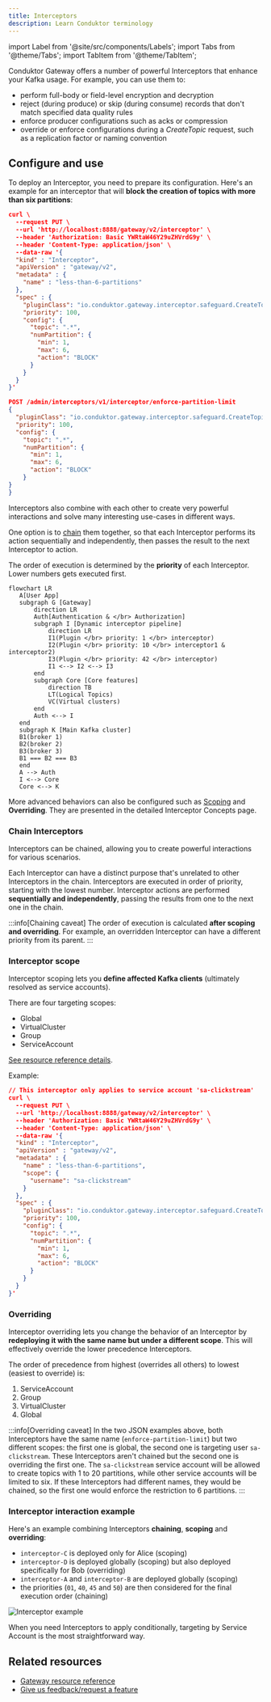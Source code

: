 ```yaml
---
title: Interceptors
description: Learn Conduktor terminology
---
```


import Label from '@site/src/components/Labels';
import Tabs from '@theme/Tabs'; import TabItem from '@theme/TabItem';

Conduktor <GlossaryTerm>Gateway</GlossaryTerm> offers a number of powerful Interceptors that enhance your Kafka usage. For example, you can use them to:

- perform full-body or field-level encryption and decryption
- reject (during produce) or skip (during consume) records that don't match specified data quality rules
- enforce producer configurations such as acks or compression
- override or enforce configurations during a *CreateTopic* request, such as a replication factor or naming convention

## Configure and use

To deploy an Interceptor, you need to prepare its configuration. Here's an example for an interceptor that will **block the creation of topics with more than six partitions**:

<Tabs>
<TabItem  value="CLI" label="CLI">

  ````json
  curl \
    --request PUT \
    --url 'http://localhost:8888/gateway/v2/interceptor' \
    --header 'Authorization: Basic YWRtaW46Y29uZHVrdG9y' \
    --header 'Content-Type: application/json' \
    --data-raw '{
    "kind" : "Interceptor",
    "apiVersion" : "gateway/v2",
    "metadata" : {
      "name" : "less-than-6-partitions"
    },
    "spec" : {
      "pluginClass": "io.conduktor.gateway.interceptor.safeguard.CreateTopicPolicyPlugin",
      "priority": 100,
      "config": {
        "topic": ".*",
        "numPartition": {
          "min": 1,
          "max": 6,
          "action": "BLOCK"
        }
      }
    }
  }'
  ````

</TabItem>

<TabItem  value="API" label="API">


````json
POST /admin/interceptors/v1/interceptor/enforce-partition-limit
{
  "pluginClass": "io.conduktor.gateway.interceptor.safeguard.CreateTopicPolicyPlugin",
  "priority": 100,
  "config": {
    "topic": ".*",
    "numPartition": {
      "min": 1,
      "max": 6,
      "action": "BLOCK"
    }
}
}
````

</TabItem>
</Tabs>

Interceptors also combine with each other to create very powerful interactions and solve many interesting use-cases in different ways.

One option is to [chain](#chain-interceptors) them together, so that each Interceptor performs its action sequentially and independently, then passes the result to the next Interceptor to action.

The order of execution is determined by the **priority** of each Interceptor. Lower numbers gets executed first.

 ```mermaid
flowchart LR
    A[User App]
    subgraph G [Gateway]
        direction LR
        Auth[Authentication & </br> Authorization]
        subgraph I [Dynamic interceptor pipeline]
            direction LR
            I1(Plugin </br> priority: 1 </br> interceptor)
            I2(Plugin </br> priority: 10 </br> interceptor1 & interceptor2)
            I3(Plugin </br> priority: 42 </br> interceptor)
            I1 <--> I2 <--> I3
        end
        subgraph Core [Core features]
            direction TB
            LT(Logical Topics)
            VC(Virtual clusters)
        end
        Auth <--> I
    end
    subgraph K [Main Kafka cluster]
    B1(broker 1)
    B2(broker 2)
    B3(broker 3)
    B1 === B2 === B3
    end
    A --> Auth
    I <--> Core
    Core <--> K
```

More advanced behaviors can also be configured such as [Scoping](#interceptor-scope) and **Overriding**. They are presented in the detailed Interceptor Concepts page.

### Chain Interceptors

Interceptors can be chained, allowing you to create powerful interactions for various scenarios.

Each Interceptor can have a distinct purpose that's unrelated to other Interceptors in the chain. Interceptors are executed in order of priority, starting with the lowest number. Interceptor actions are performed **sequentially and independently**, passing the results from one to the next one in the chain.

:::info[Chaining caveat]
The order of execution is calculated **after scoping and overriding**. For example, an overridden Interceptor can have a different priority from its parent.
:::

### Interceptor scope

Interceptor scoping lets you **define affected Kafka clients** (ultimately resolved as service accounts).

There are four targeting scopes:

- Global
- VirtualCluster
- Group
- ServiceAccount  

[See resource reference details](/gateway/reference/resources-reference/#interceptor-targeting).

Example:

````json
// This interceptor only applies to service account 'sa-clickstream'
curl \
  --request PUT \
  --url 'http://localhost:8888/gateway/v2/interceptor' \
  --header 'Authorization: Basic YWRtaW46Y29uZHVrdG9y' \
  --header 'Content-Type: application/json' \
  --data-raw '{
  "kind" : "Interceptor",
  "apiVersion" : "gateway/v2",
  "metadata" : {
    "name" : "less-than-6-partitions",
    "scope": {
      "username": "sa-clickstream"
    }
  },
  "spec" : {
    "pluginClass": "io.conduktor.gateway.interceptor.safeguard.CreateTopicPolicyPlugin",
    "priority": 100,
    "config": {
      "topic": ".*",
      "numPartition": {
        "min": 1,
        "max": 6,
        "action": "BLOCK"
      }
    }
  }
}'
````

### Overriding

Interceptor overriding lets you change the behavior of an Interceptor by **redeploying it with the same name but under a different scope**. This will effectively override the lower precedence Interceptors.

The order of precedence from highest (overrides all others) to lowest (easiest to override) is:

1. ServiceAccount
1. Group
1. VirtualCluster
1. Global

:::info[Overriding caveat]
In the two JSON examples above, both Interceptors have the same name (`enforce-partition-limit`) but two different scopes: the first one is global, the second one is targeting user `sa-clickstream`. These Interceptors aren't chained but the second one is overriding the first one. The `sa-clickstream` service account will be allowed to create topics with 1 to 20 partitions, while other service accounts will be limited to six. If these Interceptors had different names, they would be chained, so the first one would enforce the restriction to 6 partitions.
:::

### Interceptor interaction example

Here's an example combining Interceptors **chaining**, **scoping** and **overriding**:

- `interceptor-C` is deployed only for Alice (scoping)
- `interceptor-D` is deployed globally (scoping) but also deployed specifically for Bob (overriding)
- `interceptor-A` and `interceptor-B` are deployed globally (scoping)
- the priorities (`01`, `40`, `45` and `50`) are then considered for the final execution order (chaining)

![Interceptor example](/guide/interceptor-example.png)

When you need Interceptors to apply conditionally, targeting by Service Account is the most straightforward way.

## Related resources

- [Gateway resource reference](/guide/reference/gateway-reference)
- [Give us feedback/request a feature](https://conduktor.io/roadmap)
